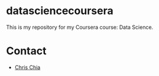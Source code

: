 datasciencecoursera
===================

This is my repository for my Coursera course: Data Science.


Contact
===================
* [Chris Chia](mailto:chris.chia@sap.com)
